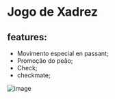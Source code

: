 # Jogo de Xadrez

## features: 
- Movimento especial en passant;
- Promoção do peão;
- Check;
- checkmate;

![image](https://github.com/brunozer0/chess-system/assets/106349470/50cba3eb-02d7-4bd0-ae07-ec2b9055ae4b)

